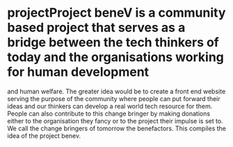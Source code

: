 # projectProject beneV is a community based project that serves as a bridge between the tech thinkers of today and the organisations working for human development
and human welfare. The greater idea would be to create a front end website serving the purpose of the community where people can put forward their ideas and our
thinkers can develop a real world tech resource for them. People can also contribute to this change bringer by making donations either to the organisation they
fancy or to the project their impulse is set to. We call the change bringers of tomorrow the benefactors.
This compiles the idea of the project benev.
